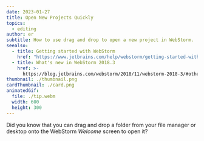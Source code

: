 ```yaml
---
date: 2023-01-27
title: Open New Projects Quickly
topics:
  - editing
author: er
subtitle: How to use drag and drop to open a new project in WebStorm.
seealso:
  - title: Getting started with WebStorm
    href: "https://www.jetbrains.com/help/webstorm/getting-started-with-webstorm.html"
  - title: What's new in WebStorm 2018.3
    href: >-
      https://blog.jetbrains.com/webstorm/2018/11/webstorm-2018-3/#other_ide_improvements
thumbnail: ./thumbnail.png
cardThumbnail: ./card.png
animatedGif:
  file: ./tip.webm
  width: 600
  height: 300
---
```


Did you know that you can drag and drop a folder from your file manager or desktop onto the WebStorm _Welcome_ screen to open it?
